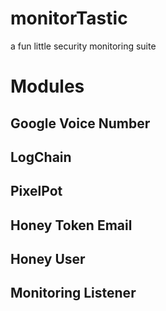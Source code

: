 # monitorTastic
a fun little security monitoring suite

# Modules
## Google Voice Number
## LogChain
## PixelPot
## Honey Token Email
## Honey User
## Monitoring Listener
